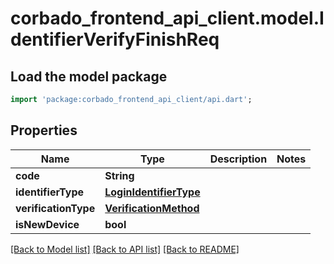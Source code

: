 # corbado_frontend_api_client.model.IdentifierVerifyFinishReq

## Load the model package
```dart
import 'package:corbado_frontend_api_client/api.dart';
```

## Properties
Name | Type | Description | Notes
------------ | ------------- | ------------- | -------------
**code** | **String** |  | 
**identifierType** | [**LoginIdentifierType**](LoginIdentifierType.md) |  | 
**verificationType** | [**VerificationMethod**](VerificationMethod.md) |  | 
**isNewDevice** | **bool** |  | 

[[Back to Model list]](../README.md#documentation-for-models) [[Back to API list]](../README.md#documentation-for-api-endpoints) [[Back to README]](../README.md)


